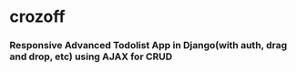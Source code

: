 # crozoff


### Responsive Advanced Todolist App in Django(with auth, drag and drop, etc) using AJAX for CRUD
